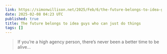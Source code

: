 ```yaml
---
link: https://simonwillison.net/2025/Feb/6/the-future-belongs-to-idea-guys-who-can-just-do-things/#atom-everything
date: 2025-02-08 04:23 UTC
published: true
title: The future belongs to idea guys who can just do things
tags: []
---
```


> If you’re a high agency person, there’s never been a better time to be alive...
